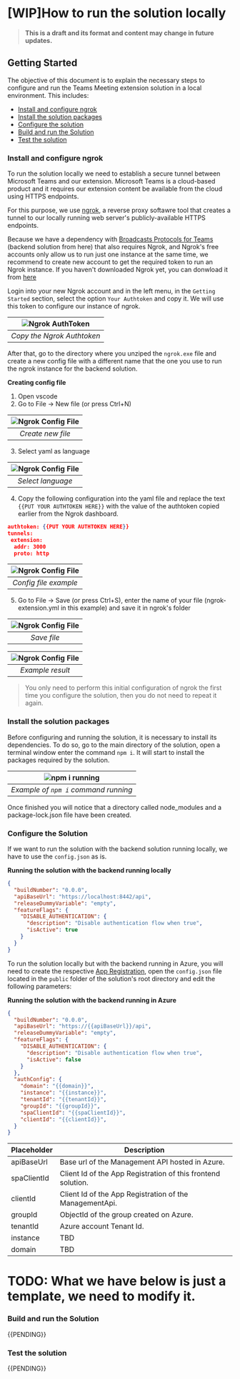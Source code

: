 # [WIP]How to run the solution locally

>**This is a draft and its format and content may change in future updates.**
## Getting Started
The objective of this document is to explain the necessary steps to configure and run the Teams Meeting extension solution in a local environment. This includes:

  - [Install and configure ngrok](#install-and-configure-ngrok)
  - [Install the solution packages](#install-the-solution-packages)
  - [Configure the solution](#configure-the-solution)
  - [Build and run the Solution](#build-and-run-the-solution)
  - [Test the solution](#test-the-solution)

### Install and configure ngrok
To run the solution locally we need to establish a secure tunnel between Microsoft Teams and our extension. Microsoft Teams is a cloud-based product and it requires our extension content be available from the cloud using HTTPS endpoints. 

For this purpose, we use [ngrok](https://ngrok.com/), a reverse proxy softawre tool that creates a tunnel to our locally running web server's publicly-available HTTPS endpoints.

Because we have a dependency with [Broadcasts Protocols for Teams](https://github.com/microsoft/Teams-Broadcast-Extension) (backend solution from here) that also requires Ngrok, and Ngrok's free accounts only allow us to run just one instance at the same time, we recommend to create new account to get the required token to run an Ngrok instance. If you haven't downloaded Ngrok yet, you can donwload it from [here](https://www.ngrok.com/download)

Login into your new Ngrok account and in the left menu, in the `Getting Started` section, select the option `Your Authtoken` and copy it. We will use this token to configure our instance of ngrok.

|![Ngrok AuthToken](images/ngrok_authtoken.png)|
|:--:|
|*Copy the Ngrok Authtoken*|

After that, go to the directory where you unziped the `ngrok.exe` file and create a new config file with a different name that the one you use to run the ngrok instance for the backend solution.

**Creating config file**

1. Open vscode
2. Go to File -> New file (or press Ctrl+N)


|![Ngrok Config File](images/ngrok_create_config_file_1.png)|
|:--:|
|*Create new file*|

3. Select yaml as language

|![Ngrok Config File](images/ngrok_create_config_file_2.png)|
|:--:|
|*Select language*|

4. Copy the following configuration into the yaml file and replace the text `{{PUT YOUR AUTHTOKEN HERE}}` with the value of the authtoken copied earlier from the Ngrok dashboard.

```json
authtoken: {{PUT YOUR AUTHTOKEN HERE}}
tunnels:
 extension:
  addr: 3000
  proto: http

```

|![Ngrok Config File](images/ngrok_create_config_file_3.png)|
|:--:|
|*Config file example*|

5. Go to File -> Save (or press Ctrl+S), enter the name of your file (ngrok-extension.yml in this example) and save it in ngrok's folder

|![Ngrok Config File](images/ngrok_create_config_file_4.png)|
|:--:|
|*Save file*|

|![Ngrok Config File](images/ngrok_create_config_file_5.png)|
|:--:|
|*Example result*|

>You only need to perform this initial configuration of ngrok the first time you configure the solution, then you do not need to repeat it again.
  
### Install the solution packages

Before configuring and running the solution, it is necessary to install its dependencies. To do so, go to the main directory of the solution, open a terminal window enter the command `npm i`. It will start to install the packages required by the solution.

|![npm i running](images/installing-packages.png)|
|:--:|
|*Example of `npm i` command running*|

Once finished you will notice that a directory called node_modules and a package-lock.json file have been created.

### Configure the Solution

If we want to run the solution with the backend solution running locally,  we have to use the `config.json` as is.

**Running the solution with the backend running locally**
```json
{
  "buildNumber": "0.0.0",
  "apiBaseUrl": "https://localhost:8442/api",
  "releaseDummyVariable": "empty",
  "featureFlags": {
    "DISABLE_AUTHENTICATION": {
      "description": "Disable authentication flow when true",
      "isActive": true
    }
  }
}

```

To run the solution locally but with the backend running in Azure, you will need to create the respective [App Registration](), open the `config.json` file located in the `public` folder of the solution's root directory and edit the following parameters:

**Running the solution with the backend running in Azure**


```json
{
  "buildNumber": "0.0.0",
  "apiBaseUrl": "https://{{apiBaseUrl}}/api",
  "releaseDummyVariable": "empty",
  "featureFlags": {
    "DISABLE_AUTHENTICATION": {
      "description": "Disable authentication flow when true",
      "isActive": false
    }
  },
  "authConfig": {
    "domain": "{{domain}}",
    "instance": "{{instance}}",
    "tenantId": "{{tenantId}}",
    "groupId": "{{groupId}}",
    "spaClientId": "{{spaClientId}}",
    "clientId": "{{clientId}}",
  }
}

```
Placeholder | Description 
---------|----------
 apiBaseUrl | Base url of the Management API hosted in Azure.
 spaClientId | Client Id of the App Registration of this frontend solution.
 clientId | Client Id of the App Registration of the ManagementApi. 
 groupId | ObjectId of the group created on Azure. 
 tenantId | Azure account Tenant Id.
 instance | TBD
 domain | TBD


# TODO: What we have below is just a template, we need to modify it.
### Build and run the Solution

{{PENDING}}

### Test the solution

{{PENDING}}